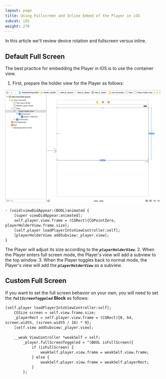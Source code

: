 ```yaml
---
layout: page
title: Using Fullscreen and Inline Embed of the Player in iOS
subcat: iOS
weight: 270
---
```


In this article we'll review device rotation and fullscreen versus inline.

## Default Full Screen  

The best practice for embedding the Player in iOS is to use the container view.

1. First, prepare the holder view for the Player as follows:

![Register](images/playerHolder.png)

```
- (void)viewDidAppear:(BOOL)animated {
    [super viewDidAppear:animated];
    self.player.view.frame = (CGRect){CGPointZero, playerHolderView.frame.size};
    [self.player loadPlayerIntoViewController:self];
    [playerHolderView addSubview:_player.view];
}
```

The Player will adjust its size according to the _**`playerHolderView`**_. 
2. When the Player enters full screen mode, the Player's view will add a subview to the top window. 
3. When the Player toggles back to normal mode, the Player's view will add the _**`playerHolderView`**_ as a subview.

## Custom Full Screen  

If you want to set the full screen behavior on your own, you will need to set the _**`fullScreenToggeled`**_ **Block**  as follows:

```
[self.player loadPlayerIntoViewController:self];
    CGSize screen = self.view.frame.size;
    _playerRect = self.player.view.frame = (CGRect){0, 64, screen.width, (screen.width / 16) * 9};
    [self.view addSubview:_player.view];
    
    __weak ViewController *weakSelf = self;
        _player.fullScreenToggeled = ^(BOOL isFullScreen){
            if (isFullScreen) {
                weakSelf.player.view.frame = weakSelf.view.frame;
            } else {
                weakSelf.player.view.frame = weakSelf.playerRect;
            }
        };
```
  


